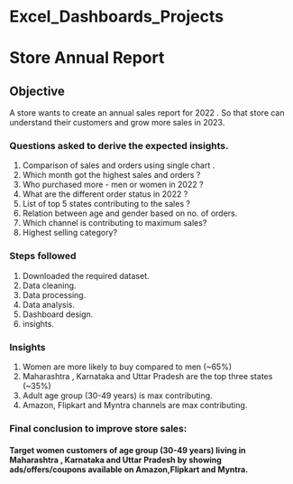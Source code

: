 # Excel_Dashboards_Projects


# Store Annual Report


## Objective 


A store wants to create an annual sales report for 2022 . So that store can understand their customers and grow more sales in 2023.


### Questions asked to derive the expected insights.

1. Comparison of sales and orders using single chart .
2. Which month got the highest sales and orders ?
3. Who purchased more - men or women in 2022 ?
4. What are the different order status in 2022 ?
5. List of top 5 states contributing to the sales ?
6. Relation between age and gender based on no. of orders.
7. Which channel is contributing to maximum sales?
8. Highest selling category?


### Steps followed 

1. Downloaded the required dataset.
2. Data cleaning.
3. Data processing.
4. Data analysis.
5. Dashboard design.
6. insights.


### Insights

1. Women are more likely to buy compared to men (~65%)
2. Maharashtra , Karnataka and Uttar Pradesh are the top three   states (~35%)
3. Adult age group (30-49 years) is max contributing.
4. Amazon, Flipkart and Myntra channels are max contributing.


### Final conclusion to improve store sales:

#### Target women customers of age group (30-49 years) living in Maharashtra , Karnataka and Uttar Pradesh by showing ads/offers/coupons available on Amazon,Flipkart and Myntra.







